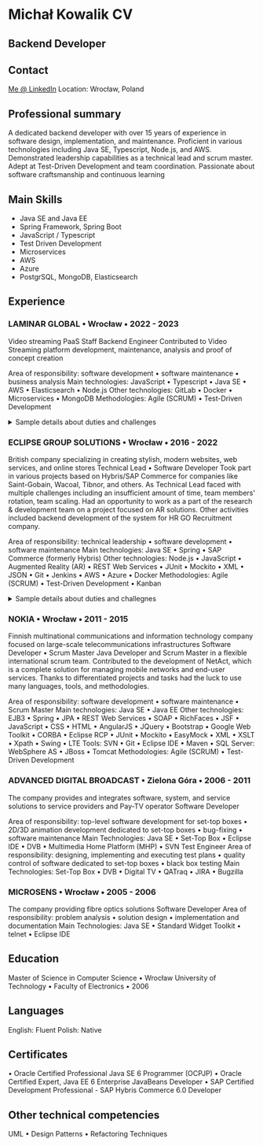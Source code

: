 # Michał Kowalik CV
## Backend Developer
## Contact
[Me @ LinkedIn](https://www.linkedin.com/in/michalkowalik/)
Location: Wrocław, Poland

## Professional summary
A dedicated backend developer with over 15 years of experience in software design, implementation, and maintenance. Proficient in various technologies including Java SE, Typescript, Node.js, and AWS. Demonstrated leadership capabilities as a technical lead and scrum master. Adept at Test-Driven Development and team coordination. Passionate about software craftsmanship and continuous learning

## Main Skills
- Java SE and Java EE
- Spring Framework, Spring Boot
- JavaScript / Typescript
- Test Driven Development
- Microservices
- AWS
- Azure
- PostgrSQL, MongoDB, Elasticsearch

## Experience
### LAMINAR GLOBAL • Wrocław • 2022 - 2023
Video streaming PaaS
Staff Backend Engineer
Contributed to Video Streaming platform development, maintenance, analysis and proof of concept creation

Area of responsibility: 	software development • software maintenance • business analysis
Main technologies: 	JavaScript • Typescript • Java SE • AWS • Elasticsearch • Node.js
Other technologies: 	GitLab • Docker • Microservices • MongoDB
Methodologies: 	Agile (SCRUM) • Test-Driven Development
<details>
  <summary>Sample details about duties and challenges</summary>
  
  - Developed and maintained search-related features without prior knowledge of Elasticsearch.
  - Successfully fixed a non-backward-compatible data model and conducted migration tasks.
  - Implemented a solution adding attributes for appropriate ad displays.
  - Conducted analysis and created a proof of concept for an alternative OTP providers.
  - Undertook a code refactor for flexible configuration delivery.
</details>

### ECLIPSE GROUP SOLUTIONS • Wrocław • 2016 - 2022
British company specializing in creating stylish, modern websites, web services, and online stores
Technical Lead • Software Developer
Took part in various projects based on Hybris/SAP Commerce for companies like Saint-Gobain, Wacoal, Tibnor, and others. As Technical Lead faced with multiple challenges including an insufficient amount of time, team members' rotation, team scaling. Had an opportunity to work as a part of the research & development team on a project focused on AR solutions. Other activities included backend development of the system for HR GO Recruitment company.

Area of responsibility: 	technical leadership • software development • software maintenance
Main technologies: 	Java SE • Spring • SAP Commerce (formerly Hybris)
Other technologies: 	Node.js • JavaScript • Augmented Reality (AR) • REST Web Services • JUnit • Mockito • XML • JSON • Git  • Jenkins  •  AWS • Azure • Docker
Methodologies: 	Agile (SCRUM) • Test-Driven Development • Kanban
<details>
  <summary>Sample details about duties and challegnes</summary>
  
  #### Saint Gobain Project
  <br/>- Successfully implemented payment systems using Verifone.
  - Analyzed and resolved payment-related issues caused by Verifone's non-compliant implementation that had discrepancies due to data latency in distributed data centers.
  - Implemented complex tax calculation algorithms that accommodated various promotions.
  - Assumed the role of technical leader.
  - Found and implemented a solution for a complex payment issue, demonstrating the solution's correctness and effectiveness against future problems despite resistance to automated testing.
  - After scaling the team to three, worked closely with other teams.
  - Proposed iterative approaches for implementing user stories, creating e2e user stories using mock-ups or hardcoded values in the initial iterations.
  #### Wacoal Project
  - Tasked with taking over an existing codebase, preserving the B2B functionality, and rewriting the incomplete B2C portion from the previous provider.
  - Successfully managed a newly formed team, quickly delivering functionalities and efficiently dividing responsibilities.
  - Coordinated tasks for a rapidly growing team.
  - Minimized meeting times and adapted to flexible team planning methods to deliver high amounts of functionality in a short time.
  - Demonstrated flexible team planning (feature streams, use of paper cards for progress visualization).
  #### GHD Project
  - Tasked with building a new version of a website from scratch, maintaining the functionality of the old code.
  - Despite the team's determination, many project goals were unrealistic and lacked prioritization. The project ultimately failed.
  #### AR Project
  - Needed to familiarize myself with AWS architecture and the components of its ecosystem.
  - Designed a solution for communication between system elements.
  #### HRGO Projects
  - Developed backend code for a UK recruitment company's website.
  - Implemented business logic for sending tailored emails to job candidates.
  - Created an Azure function to convert HTML templates and image files into populated PDF documents.
  - Conducted a proof of concept for client payment optimization (using Revolut).
  - Implemented various small tool features.
</details>

### NOKIA • Wrocław • 2011 - 2015
Finnish multinational communications and information technology company focused on large-scale telecommunications infrastructures 
Software Developer • Scrum Master
Java Developer and Scrum Master in a flexible international scrum team. Contributed to the development of NetAct, which is a complete solution for managing mobile networks and end-user services.
Thanks to differentiated projects and tasks had the luck to use many languages, tools, and methodologies.

Area of responsibility: 	software development • software maintenance • Scrum Master
Main technologies: 	Java SE • Java EE
Other technologies: 	EJB3 • Spring • JPA • REST Web Services • SOAP • RichFaces • JSF • JavaScript • CSS • HTML • AngularJS • JQuery • Bootstrap • Google Web Toolkit • CORBA • Eclipse RCP • JUnit • Mockito • EasyMock • XML • XSLT • Xpath • Swing • LTE
Tools: 	SVN • Git • Eclipse IDE • Maven • SQL
Server:  	WebSphere AS • JBoss • Tomcat
Methodologies: 	Agile (SCRUM) • Test-Driven Development

### ADVANCED DIGITAL BROADCAST • Zielona Góra • 2006 - 2011
The company provides and integrates software, system, and service solutions to service providers and Pay-TV operator
Software Developer

Area of responsibility: 	top-level software development for set-top boxes • 2D/3D animation development dedicated to set-top boxes • bug-fixing  • software maintenance
Main Technologies: 	Java SE • Set-Top Box • Eclipse IDE • DVB • Multimedia Home Platform (MHP) • SVN
Test Engineer
Area of responsibility: 	designing, implementing and executing test plans • quality control of software dedicated to set-top boxes • black box testing
Main Technologies: 	Set-Top Box • DVB • Digital TV • QATraq • JIRA • Bugzilla

### MICROSENS • Wrocław • 2005 - 2006
The company providing fibre optics solutions 
Software Developer
Area of responsibility: 	problem analysis • solution design • implementation and documentation
Main Technologies: 	Java SE • Standard Widget Toolkit • telnet • Eclipse IDE

## Education
Master of Science in Computer Science • Wrocław University of Technology • Faculty of Electronics • 2006

## Languages
English: Fluent
Polish: Native

## Certificates
• Oracle Certified Professional Java SE 6 Programmer (OCPJP)
• Oracle Certified Expert, Java EE 6 Enterprise JavaBeans Developer
• SAP Certified Development Professional - SAP Hybris Commerce 6.0 Developer

## Other technical competencies
UML • Design Patterns • Refactoring Techniques
